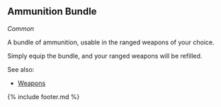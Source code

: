 ## Ammunition Bundle

_Common_ 

A bundle of ammunition, usable in the ranged weapons of your choice.

Simply equip the bundle, and your ranged weapons will be refilled.

See also:
 - [Weapons](../../items/weapons.md)
 
{% include footer.md %}